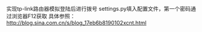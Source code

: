 实现tp-link路由器模拟登陆后进行拨号
settings.py填入配置文件，第一个密码通过浏览器F12获取
具体参照：http://blog.sina.com.cn/s/blog_17eb6b8190102xcnt.html